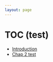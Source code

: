 ```yaml
---
layout: page
---
```


# TOC (test)
* [Introduction](introduction)
* [Chap 2 test](chap2-test.md)



